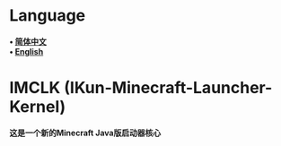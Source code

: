 # Language
**• [简体中文](https://github.com/AEBC08/IMCLK/blob/main/README.md)**  
**• [English]()**
# IMCLK (IKun-Minecraft-Launcher-Kernel)
**这是一个新的Minecraft Java版启动器核心**
